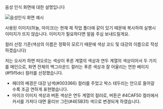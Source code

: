 음성 인식 화면에 대한 설명입니다

![음성인식 화면 예시](https://github.com/user-attachments/assets/10398be5-e563-41d0-8514-b5e4a10b0eaf)

사용된 이미지(하늘, 마이크)는 현재 제 작업 폴더에 같이 있기 때문에 복사하여 실행시 이미지가 뜨지 않습니다.
이미지가 필요하다면 말씀 주심 보내드릴게요.

컬러 선정 기준(색상의 이름은 정확히 모르기 때문에 색상 코드 및 대강의 이름으로 작성하겠습니다)

저는 오사카 하면 떠오르는 색상이 푸른 계열의 색상과 연두 계열의 색상이어서 두 가지를 메인으로, 화면 전체의 백그라운드 컬러는 푸른 색상과 잘 어울리는 연한 베이지(#f5f5dc) 컬러를 선정했습니다.

- 헤더의 배경은 대강 남색(#003366) 컬러를 주었고 박스 테두리는 안으로 들어갈 수록 조금 연하게 표현했습니다.
- 마이크 이미지 색상과 버튼 색상은 연두 계열의 컬러로, 버튼은 #4CAF50 컬러에서 커서를 가져다 대면 올리브 그린(#4E5B31) 색으로 변경되게 하였습니다.
